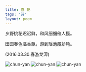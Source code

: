 ```yaml
---
title: 春 艳
tags: '诗'
layout: poem
---
```


乡野桃花迟迟鲜，和风细细催人揽。

田园春色溢香飘，游到瑶池靚娇艳。

(2016.03.30.春游龙潭)


![chun-yan](poems/chun-yan-1.jpg)
![chun-yan](poems/chun-yan-2.jpg)
![chun-yan](poems/chun-yan-3.jpg)
